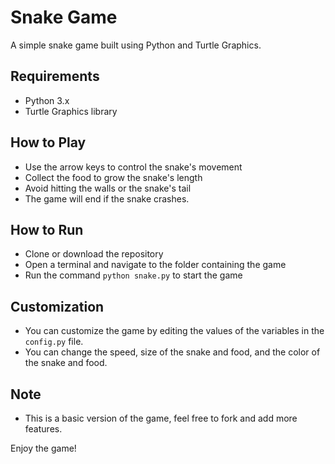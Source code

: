 # Snake Game

A simple snake game built using Python and Turtle Graphics.

## Requirements
- Python 3.x
- Turtle Graphics library

## How to Play
- Use the arrow keys to control the snake's movement
- Collect the food to grow the snake's length
- Avoid hitting the walls or the snake's tail
- The game will end if the snake crashes.

## How to Run
- Clone or download the repository
- Open a terminal and navigate to the folder containing the game
- Run the command `python snake.py` to start the game

## Customization
- You can customize the game by editing the values of the variables in the `config.py` file.
- You can change the speed, size of the snake and food, and the color of the snake and food.

## Note
- This is a basic version of the game, feel free to fork and add more features.

Enjoy the game!
